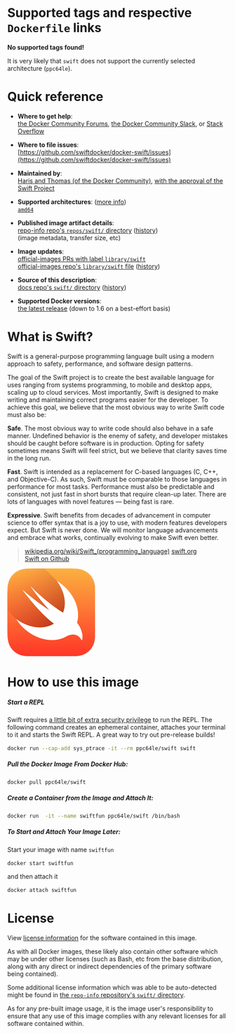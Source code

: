 <!--

********************************************************************************

WARNING:

    DO NOT EDIT "swift/README.md"

    IT IS AUTO-GENERATED

    (from the other files in "swift/" combined with a set of templates)

********************************************************************************

-->

# Supported tags and respective `Dockerfile` links

**No supported tags found!**

It is very likely that `swift` does not support the currently selected architecture (`ppc64le`).

# Quick reference

-	**Where to get help**:  
	[the Docker Community Forums](https://forums.docker.com/), [the Docker Community Slack](https://blog.docker.com/2016/11/introducing-docker-community-directory-docker-community-slack/), or [Stack Overflow](https://stackoverflow.com/search?tab=newest&q=docker)

-	**Where to file issues**:  
	[https://github.com/swiftdocker/docker-swift/issues](https://github.com/swiftdocker/docker-swift/issues)

-	**Maintained by**:  
	[Haris and Thomas (of the Docker Community)](https://github.com/swiftdocker/docker-swift), [with the approval of the Swift Project](https://lists.swift.org/pipermail/swift-dev/Week-of-Mon-20160118/000908.html)

-	**Supported architectures**: ([more info](https://github.com/docker-library/official-images#architectures-other-than-amd64))  
	[`amd64`](https://hub.docker.com/r/amd64/swift/)

-	**Published image artifact details**:  
	[repo-info repo's `repos/swift/` directory](https://github.com/docker-library/repo-info/blob/master/repos/swift) ([history](https://github.com/docker-library/repo-info/commits/master/repos/swift))  
	(image metadata, transfer size, etc)

-	**Image updates**:  
	[official-images PRs with label `library/swift`](https://github.com/docker-library/official-images/pulls?q=label%3Alibrary%2Fswift)  
	[official-images repo's `library/swift` file](https://github.com/docker-library/official-images/blob/master/library/swift) ([history](https://github.com/docker-library/official-images/commits/master/library/swift))

-	**Source of this description**:  
	[docs repo's `swift/` directory](https://github.com/docker-library/docs/tree/master/swift) ([history](https://github.com/docker-library/docs/commits/master/swift))

-	**Supported Docker versions**:  
	[the latest release](https://github.com/docker/docker-ce/releases/latest) (down to 1.6 on a best-effort basis)

# What is Swift?

Swift is a general-purpose programming language built using a modern approach to safety, performance, and software design patterns.

The goal of the Swift project is to create the best available language for uses ranging from systems programming, to mobile and desktop apps, scaling up to cloud services. Most importantly, Swift is designed to make writing and maintaining correct programs easier for the developer. To achieve this goal, we believe that the most obvious way to write Swift code must also be:

**Safe**. The most obvious way to write code should also behave in a safe manner. Undefined behavior is the enemy of safety, and developer mistakes should be caught before software is in production. Opting for safety sometimes means Swift will feel strict, but we believe that clarity saves time in the long run.

**Fast**. Swift is intended as a replacement for C-based languages (C, C++, and Objective-C). As such, Swift must be comparable to those languages in performance for most tasks. Performance must also be predictable and consistent, not just fast in short bursts that require clean-up later. There are lots of languages with novel features — being fast is rare.

**Expressive**. Swift benefits from decades of advancement in computer science to offer syntax that is a joy to use, with modern features developers expect. But Swift is never done. We will monitor language advancements and embrace what works, continually evolving to make Swift even better.

> [wikipedia.org/wiki/Swift_(programming_language)](https://en.wikipedia.org/wiki/Swift_(programming_language))  
> [swift.org](https://swift.org/about/)  
> [Swift on Github](https://github.com/apple/swift)

![logo](https://raw.githubusercontent.com/docker-library/docs/0ae8e1438b3eb5d942ae5f04dee8768911f46b01/swift/logo.png)

# How to use this image

##### Start a REPL

Swift requires [a little bit of extra security privilege](https://github.com/swiftdocker/docker-swift/issues/9#issuecomment-272527182) to run the REPL. The following command creates an ephemeral container, attaches your terminal to it and starts the Swift REPL. A great way to try out pre-release builds!

```bash
docker run --cap-add sys_ptrace -it --rm ppc64le/swift swift
```

##### Pull the Docker Image From Docker Hub:

```bash
docker pull ppc64le/swift
```

##### Create a Container from the Image and Attach It:

```bash
docker run  -it --name swiftfun ppc64le/swift /bin/bash
```

##### To Start and Attach Your Image Later:

Start your image with name `swiftfun`

```bash
docker start swiftfun
```

and then attach it

```bash
docker attach swiftfun
```

# License

View [license information](https://swift.org/LICENSE.txt) for the software contained in this image.

As with all Docker images, these likely also contain other software which may be under other licenses (such as Bash, etc from the base distribution, along with any direct or indirect dependencies of the primary software being contained).

Some additional license information which was able to be auto-detected might be found in [the `repo-info` repository's `swift/` directory](https://github.com/docker-library/repo-info/tree/master/repos/swift).

As for any pre-built image usage, it is the image user's responsibility to ensure that any use of this image complies with any relevant licenses for all software contained within.
